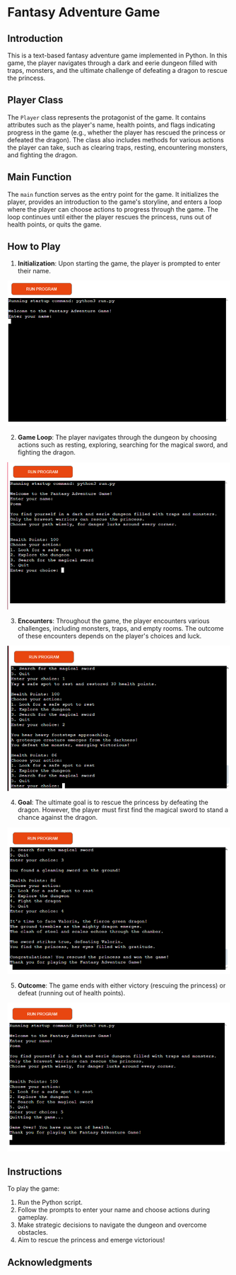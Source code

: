 # Fantasy Adventure Game

## Introduction

This is a text-based fantasy adventure game implemented in Python. In this game, the player navigates through a dark and eerie dungeon filled with traps, monsters, and the ultimate challenge of defeating a dragon to rescue the princess.

## Player Class

The `Player` class represents the protagonist of the game. It contains attributes such as the player's name, health points, and flags indicating progress in the game (e.g., whether the player has rescued the princess or defeated the dragon). The class also includes methods for various actions the player can take, such as clearing traps, resting, encountering monsters, and fighting the dragon.

## Main Function


The `main` function serves as the entry point for the game. It initializes the player, provides an introduction to the game's storyline, and enters a loop where the player can choose actions to progress through the game. The loop continues until either the player rescues the princess, runs out of health points, or quits the game.

## How to Play

1. **Initialization**: Upon starting the game, the player is prompted to enter their name.

![Start](Assets/Images/start.PNG)

2. **Game Loop**: The player navigates through the dungeon by choosing actions such as resting, exploring, searching for the magical sword, and fighting the dragon.

![Choises](Assets/Images/options.PNG)

3. **Encounters**: Throughout the game, the player encounters various challenges, including monsters, traps, and empty rooms. The outcome of these encounters depends on the player's choices and luck.

![Encounter](Assets/Images/Random.PNG)

4. **Goal**: The ultimate goal is to rescue the princess by defeating the dragon. However, the player must first find the magical sword to stand a chance against the dragon.

![Win](Assets/Images/winning.PNG)

5. **Outcome**: The game ends with either victory (rescuing the princess) or defeat (running out of health points).

![End](Assets/Images/end.PNG)

## Instructions

To play the game:

1. Run the Python script.
2. Follow the prompts to enter your name and choose actions during gameplay.
3. Make strategic decisions to navigate the dungeon and overcome obstacles.
4. Aim to rescue the princess and emerge victorious!

## Acknowledgments


